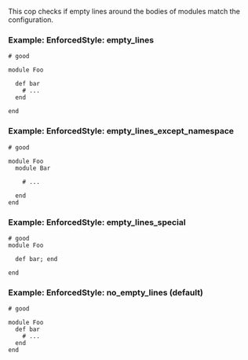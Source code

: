 This cop checks if empty lines around the bodies of modules match
the configuration.

### Example: EnforcedStyle: empty_lines
    # good

    module Foo

      def bar
        # ...
      end

    end

### Example: EnforcedStyle: empty_lines_except_namespace
    # good

    module Foo
      module Bar

        # ...

      end
    end

### Example: EnforcedStyle: empty_lines_special
    # good
    module Foo

      def bar; end

    end

### Example: EnforcedStyle: no_empty_lines (default)
    # good

    module Foo
      def bar
        # ...
      end
    end